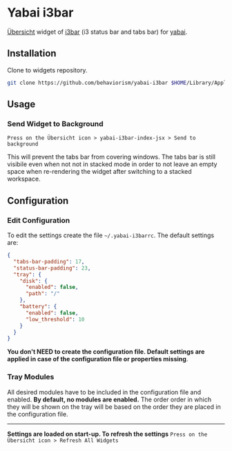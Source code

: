 # Yabai i3bar

[Übersicht](https://github.com/felixhageloh/uebersicht) widget of [i3bar](https://i3wm.org/i3bar/manpage.html) (i3 status bar and tabs bar) for [yabai](https://github.com/koekeishiya/yabai).

## Installation

Clone to widgets repository.

```bash
git clone https://github.com/behaviorism/yabai-i3bar $HOME/Library/Application\ Support/Übersicht/widgets/yabai-i3bar
```

## Usage

### Send Widget to Background

`Press on the Übersicht icon > yabai-i3bar-index-jsx > Send to background`

This will prevent the tabs bar from covering windows. The tabs bar is still visibile even when not not in stacked mode in order to not leave an empty space when re-rendering the widget after switching to a stacked workspace.

## Configuration

### Edit Configuration

To edit the settings create the file `~/.yabai-i3barrc`. The default settings are:

```json
{
  "tabs-bar-padding": 17,
  "status-bar-padding": 23,
  "tray": {
    "disk": {
      "enabled": false,
      "path": "/"
    },
    "battery": {
      "enabled": false,
      "low_threshold": 10
    }
  }
}
```

**You don't NEED to create the configuration file. Default settings are applied in case of the configuration file or properties missing**.

### Tray Modules

All desired modules have to be included in the configuration file and enabled. **By default, no modules are enabled.** The order order in which they will be shown on the tray will be based on the order they are placed in the configuration file.

<hr>

**Settings are loaded on start-up. To refresh the settings** `Press on the Übersicht icon > Refresh All Widgets`
